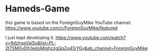 # Hameds-Game
this game is based on the ForeignGuyMike YouTube channel. https://www.youtube.com/c/ForeignGuyMike/featured

I just kept developing it. https://www.youtube.com/watch?v=9dzhgsVaiSo&list=PL-2t7SM0vDfcIedoMIghzzgQqZq45jYGv&ab_channel=ForeignGuyMike
